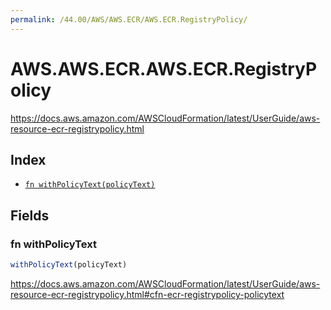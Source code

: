 ```yaml
---
permalink: /44.00/AWS/AWS.ECR/AWS.ECR.RegistryPolicy/
---
```


# AWS.AWS.ECR.AWS.ECR.RegistryPolicy

https://docs.aws.amazon.com/AWSCloudFormation/latest/UserGuide/aws-resource-ecr-registrypolicy.html

## Index

* [`fn withPolicyText(policyText)`](#fn-withpolicytext)

## Fields

### fn withPolicyText

```ts
withPolicyText(policyText)
```

https://docs.aws.amazon.com/AWSCloudFormation/latest/UserGuide/aws-resource-ecr-registrypolicy.html#cfn-ecr-registrypolicy-policytext